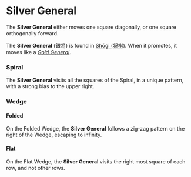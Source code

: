 # Silver General

The **Silver General** either moves one square diagonally, or one square
orthogonally forward.

The **Silver General** (&#x9280;&#x5c07;) is found in
[Sh&#x14d;gi (&#x5c06;&#x68cb;)](#wiki:Shogi). When it promotes,
it moves like a [*Gold General*](gold_general.html).

### Spiral

The **Silver General** visits all the squares of the Spiral, in
a unique pattern, with a strong bias to the upper right.

### Wedge

#### Folded

On the Folded Wedge, the **Silver General** follows a zig-zag
pattern on the right of the Wedge, escaping to infinity.

#### Flat

On the Flat Wedge, the **Silver General** visits the right most
square of each row, and not other rows.

<div class = 'trapped' data-piece = 'silver_general'></div>
<div class = 'boxset'  data-sets  = 'shogi'></div>

